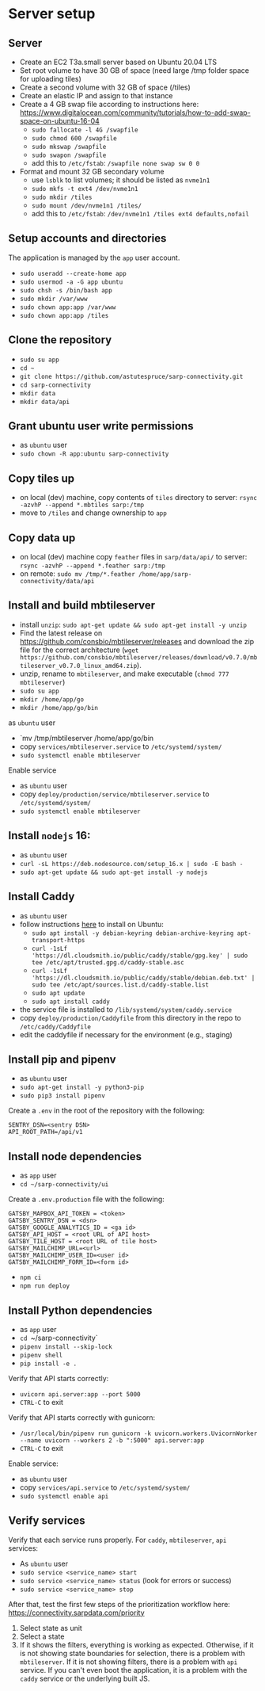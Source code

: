 # Server setup

## Server

- Create an EC2 T3a.small server based on Ubuntu 20.04 LTS
- Set root volume to have 30 GB of space (need large /tmp folder space for uploading tiles)
- Create a second volume with 32 GB of space (/tiles)
- Create an elastic IP and assign to that instance
- Create a 4 GB swap file according to instructions here: https://www.digitalocean.com/community/tutorials/how-to-add-swap-space-on-ubuntu-16-04
  - `sudo fallocate -l 4G /swapfile`
  - `sudo chmod 600 /swapfile`
  - `sudo mkswap /swapfile`
  - `sudo swapon /swapfile`
  - add this to `/etc/fstab`: `/swapfile none swap sw 0 0`
- Format and mount 32 GB secondary volume
  - use `lsblk` to list volumes; it should be listed as `nvme1n1`
  - `sudo mkfs -t ext4 /dev/nvme1n1`
  - `sudo mkdir /tiles`
  - `sudo mount /dev/nvme1n1 /tiles/`
  - add this to `/etc/fstab`: `/dev/nvme1n1 /tiles ext4 defaults,nofail`

## Setup accounts and directories

The application is managed by the `app` user account.

- `sudo useradd --create-home app`
- `sudo usermod -a -G app ubuntu`
- `sudo chsh -s /bin/bash app`
- `sudo mkdir /var/www`
- `sudo chown app:app /var/www`
- `sudo chown app:app /tiles`

## Clone the repository

- `sudo su app`
- `cd ~`
- `git clone https://github.com/astutespruce/sarp-connectivity.git`
- `cd sarp-connectivity`
- `mkdir data`
- `mkdir data/api`

## Grant ubuntu user write permissions

- as `ubuntu` user
- `sudo chown -R app:ubuntu sarp-connectivity`

## Copy tiles up

- on local (dev) machine, copy contents of `tiles` directory to server: `rsync -azvhP --append *.mbtiles sarp:/tmp`
- move to `/tiles` and change ownership to `app`

## Copy data up

- on local (dev) machine copy `feather` files in `sarp/data/api/` to server: `rsync -azvhP --append *.feather sarp:/tmp`
- on remote: `sudo mv /tmp/*.feather /home/app/sarp-connectivity/data/api`

## Install and build mbtileserver

- install `unzip`: `sudo apt-get update && sudo apt-get install -y unzip`
- Find the latest release on https://github.com/consbio/mbtileserver/releases and download the zip file for the correct architecture (`wget https://github.com/consbio/mbtileserver/releases/download/v0.7.0/mbtileserver_v0.7.0_linux_amd64.zip`).
- unzip, rename to `mbtileserver`, and make executable (`chmod 777 mbtileserver`)
- `sudo su app`
- `mkdir /home/app/go`
- `mkdir /home/app/go/bin`

as `ubuntu` user

- `mv /tmp/mbtileserver /home/app/go/bin
- copy `services/mbtileserver.service` to `/etc/systemd/system/`
- `sudo systemctl enable mbtileserver`

Enable service

- as `ubuntu` user
- copy `deploy/production/service/mbtileserver.service` to `/etc/systemd/system/`
- `sudo systemctl enable mbtileserver`

## Install `nodejs` 16:

- as `ubuntu` user
- `curl -sL https://deb.nodesource.com/setup_16.x | sudo -E bash -`
- `sudo apt-get update && sudo apt-get install -y nodejs`

## Install Caddy

- as `ubuntu` user
- follow instructions [here](https://caddyserver.com/docs/download) to install on Ubuntu:
  - `sudo apt install -y debian-keyring debian-archive-keyring apt-transport-https`
  - `curl -1sLf 'https://dl.cloudsmith.io/public/caddy/stable/gpg.key' | sudo tee /etc/apt/trusted.gpg.d/caddy-stable.asc`
  - `curl -1sLf 'https://dl.cloudsmith.io/public/caddy/stable/debian.deb.txt' | sudo tee /etc/apt/sources.list.d/caddy-stable.list`
  - `sudo apt update`
  - `sudo apt install caddy`
- the service file is installed to `/lib/systemd/system/caddy.service`
- copy `deploy/production/Caddyfile` from this directory in the repo to `/etc/caddy/Caddyfile`
- edit the caddyfile if necessary for the environment (e.g., staging)

## Install pip and pipenv

- as `ubuntu` user
- `sudo apt-get install -y python3-pip`
- `sudo pip3 install pipenv`

Create a `.env` in the root of the repository with the following:

```
SENTRY_DSN=<sentry DSN>
API_ROOT_PATH=/api/v1
```

## Install node dependencies

- as `app` user
- `cd ~/sarp-connectivity/ui`

Create a `.env.production` file with the following:

```
GATSBY_MAPBOX_API_TOKEN = <token>
GATSBY_SENTRY_DSN = <dsn>
GATSBY_GOOGLE_ANALYTICS_ID = <ga id>
GATSBY_API_HOST = <root URL of API host>
GATSBY_TILE_HOST = <root URL of tile host>
GATSBY_MAILCHIMP_URL=<url>
GATSBY_MAILCHIMP_USER_ID=<user id>
GATSBY_MAILCHIMP_FORM_ID=<form id>
```

- `npm ci`
- `npm run deploy`

## Install Python dependencies

- as `app` user
- `cd `~/sarp-connectivity`
- `pipenv install --skip-lock`
- `pipenv shell`
- `pip install -e .`

Verify that API starts correctly:

- `uvicorn api.server:app --port 5000`
- `CTRL-C` to exit

Verify that API starts correctly with gunicorn:

- `/usr/local/bin/pipenv run gunicorn -k uvicorn.workers.UvicornWorker --name uvicorn --workers 2 -b ":5000" api.server:app`
- `CTRL-C` to exit

Enable service:

- as `ubuntu` user
- copy `services/api.service` to `/etc/systemd/system/`
- `sudo systemctl enable api`

## Verify services

Verify that each service runs properly. For `caddy`, `mbtileserver`, `api` services:

- As `ubuntu` user
- `sudo service <service_name> start`
- `sudo service <service_name> status` (look for errors or success)
- `sudo service <service_name> stop`

After that, test the first few steps of the prioritization workflow here: https://connectivity.sarpdata.com/priority

1. Select state as unit
2. Select a state
3. If it shows the filters, everything is working as expected. Otherwise, if it is not showing state boundaries for selection, there is a problem with `mbtileserver`. If it is not showing filters, there is a problem with `api` service. If you can't even boot the application, it is a problem with the `caddy` service or the underlying built JS.
